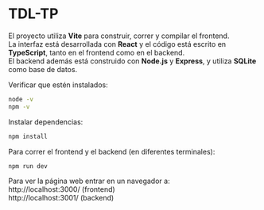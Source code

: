 # TDL-TP

El proyecto utiliza **Vite** para construir, correr y compilar el frontend.  
La interfaz está desarrollada con **React** y el código está escrito en **TypeScript**, tanto en el frontend como en el backend.  
El backend además está construido con **Node.js** y **Express**, y utiliza **SQLite** como base de datos.

Verificar que estén instalados:

```bash
node -v
npm -v
```

Instalar dependencias:

```bash
npm install
```

Para correr el frontend y el backend (en diferentes terminales):

```bash
npm run dev
```

Para ver la página web entrar en un navegador a:  
http://localhost:3000/ (frontend)  
http://localhost:3001/ (backend)